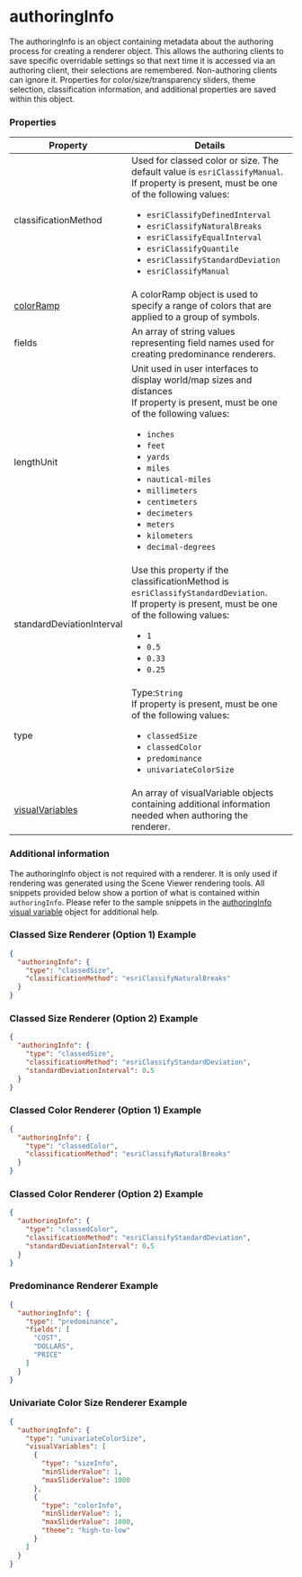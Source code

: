 # authoringInfo

The authoringInfo is an object containing metadata about the authoring process for creating a renderer object. This allows the authoring clients to save specific overridable settings so that next time it is accessed via an authoring client, their selections are remembered. Non-authoring clients can ignore it. Properties for color/size/transparency sliders, theme selection, classification information, and additional properties are saved within this object.

### Properties

| Property | Details
| --- | ---
| classificationMethod | Used for classed color or size. The default value is `esriClassifyManual`.<br>If property is present, must be one of the following values: <ul><li>`esriClassifyDefinedInterval`</li><li>`esriClassifyNaturalBreaks`</li><li>`esriClassifyEqualInterval`</li><li>`esriClassifyQuantile`</li><li>`esriClassifyStandardDeviation`</li><li>`esriClassifyManual`</li></ul>
| [colorRamp](colorRamp.md) | A colorRamp object is used to specify a range of colors that are applied to a group of symbols.
| fields | An array of string values representing field names used for creating predominance renderers.
| lengthUnit | Unit used in user interfaces to display world/map sizes and distances<br>If property is present, must be one of the following values: <ul><li>`inches`</li><li>`feet`</li><li>`yards`</li><li>`miles`</li><li>`nautical-miles`</li><li>`millimeters`</li><li>`centimeters`</li><li>`decimeters`</li><li>`meters`</li><li>`kilometers`</li><li>`decimal-degrees`</li></ul>
| standardDeviationInterval | Use this property if the classificationMethod is `esriClassifyStandardDeviation`.<br>If property is present, must be one of the following values: <ul><li>`1`</li><li>`0.5`</li><li>`0.33`</li><li>`0.25`</li></ul>
| type | Type:`String`<br>If property is present, must be one of the following values: <ul><li>`classedSize`</li><li>`classedColor`</li><li>`predominance`</li><li>`univariateColorSize`</li></ul>
| [visualVariables](authoringInfo_visualVariable.md) | An array of visualVariable objects containing additional information needed when authoring the renderer.


### Additional information

The authoringInfo object is not required with a renderer. It is only used if rendering was generated using the Scene Viewer rendering tools. All snippets provided below show a portion of what is contained within `authoringInfo`. Please refer to the sample snippets in the [authoringInfo visual variable](authoringInfo_visualVariable.md) object for additional help.

### Classed Size Renderer (Option 1) Example

```json
{
  "authoringInfo": {
    "type": "classedSize",
    "classificationMethod": "esriClassifyNaturalBreaks"
  }
}
```
### Classed Size Renderer (Option 2) Example

```json
{
  "authoringInfo": {
    "type": "classedSize",
    "classificationMethod": "esriClassifyStandardDeviation",
    "standardDeviationInterval": 0.5
  }
}
```
### Classed Color Renderer (Option 1) Example

```json
{
  "authoringInfo": {
    "type": "classedColor",
    "classificationMethod": "esriClassifyNaturalBreaks"
  }
}
```
### Classed Color Renderer (Option 2) Example

```json
{
  "authoringInfo": {
    "type": "classedColor",
    "classificationMethod": "esriClassifyStandardDeviation",
    "standardDeviationInterval": 0.5
  }
}
```
### Predominance Renderer Example

```json
{
  "authoringInfo": {
    "type": "predominance",
    "fields": [
      "COST",
      "DOLLARS",
      "PRICE"
    ]
  }
}
```
### Univariate Color Size Renderer Example

```json
{
  "authoringInfo": {
    "type": "univariateColorSize",
    "visualVariables": [
      {
        "type": "sizeInfo",
        "minSliderValue": 1,
        "maxSliderValue": 1000
      },
      {
        "type": "colorInfo",
        "minSliderValue": 1,
        "maxSliderValue": 1000,
        "theme": "high-to-low"
      }
    ]
  }
}
```

